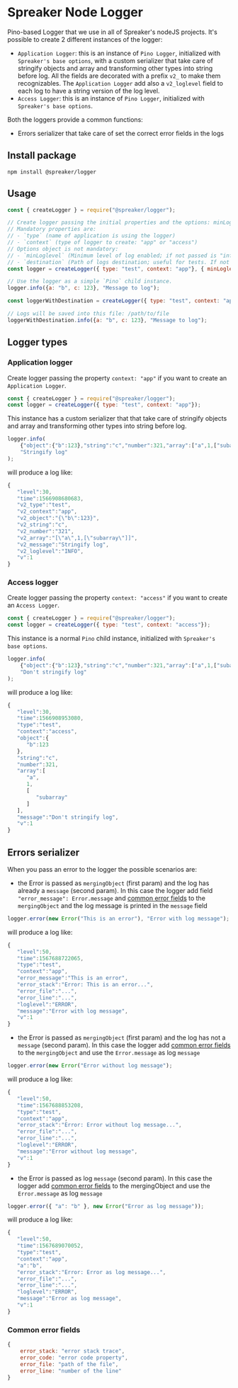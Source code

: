 # Spreaker Node Logger

Pino-based Logger that we use in all of Spreaker's nodeJS projects. 
It's possible to create 2 different instances of the logger:

- `Application Logger`: this is an instance of `Pino Logger`, initialized with `Spreaker's base options`, with a custom serializer that take care of stringify objects and array and transforming other types into string before log. All the fields are decorated with a prefix `v2_` to make them recognizables. The `Application Logger` add also a `v2_loglevel` field to each log to have a string version of the log level.
- `Access Logger`: this is an instance of `Pino Logger`, initialized with `Spreaker's base options`.

Both the loggers provide a common functions:
- Errors serializer that take care of set the correct error fields in the logs


## Install package

`npm install @spreaker/logger`


## Usage

```js
const { createLogger } = require("@spreaker/logger");

// Create logger passing the initial properties and the options: minLoglevel and destination. 
// Mandatory properties are: 
// - `type` (name of application is using the logger)
// - `context` (type of logger to create: "app" or "access")
// Options object is not mandatory:
// - `minLoglevel` (Minimum level of log enabled; if not passed is "info")
// - `destination` (Path of logs destination; useful for tests. If not passed STDOUT is the default one)
const logger = createLogger({ type: "test", context: "app"}, { minLoglevel: "info" });

// Use the logger as a simple `Pino` child instance.
logger.info({a: "b", c: 123}, "Message to log");

const loggerWithDestination = createLogger({ type: "test", context: "app"}, { destination: "/path/to/file" });

// Logs will be saved into this file: /path/to/file
loggerWithDestination.info({a: "b", c: 123}, "Message to log");
```

## Logger types

### Application logger
Create logger passing the property `context: "app"` if you want to create an `Application Logger`.
```js
const { createLogger } = require("@spreaker/logger");
const logger = createLogger({ type: "test", context: "app"});
```

This instance has a custom serializer that that take care of stringify objects and array and transforming other types into string before log.
```js
logger.info(
    {"object":{"b":123},"string":"c","number":321,"array":["a",1,["subarray"]]}, 
    "Stringify log"
);
```
will produce a log like:
```js
{ 
   "level":30,
   "time":1566908680683,
   "v2_type":"test",
   "v2_context":"app",
   "v2_object":"{\"b\":123}",
   "v2_string":"c",
   "v2_number":"321",
   "v2_array":"[\"a\",1,[\"subarray\"]]",
   "v2_message":"Stringify log",
   "v2_loglevel":"INFO",
   "v":1
}
```

### Access logger
Create logger passing the property `context: "access"` if you want to create an `Access Logger`.
```js
const { createLogger } = require("@spreaker/logger");
const logger = createLogger({ type: "test", context: "access"});
```

This instance is a normal `Pino` child instance, initialized with `Spreaker's base options`.
```js
logger.info(
    {"object":{"b":123},"string":"c","number":321,"array":["a",1,["subarray"]]}, 
    "Don't stringify log"
);
```
will produce a log like:
```js
{
   "level":30,
   "time":1566908953080,
   "type":"test",
   "context":"access",
   "object":{
      "b":123
   },
   "string":"c",
   "number":321,
   "array":[
      "a",
      1,
      [
         "subarray"
      ]
   ],
   "message":"Don't stringify log",
   "v":1
}
```

## Errors serializer
When you pass an error to the logger the possible scenarios are:

- the Error is passed as `mergingObject` (first param) and the log has already a `message` (second param). In this case the logger add field `"error_message": Error.message` and [common error fields](#common-error-fields) to the `mergingObject` and the log message is printed in the `message` field
```js
logger.error(new Error("This is an error"), "Error with log message");
```
will produce a log like:
```js
{
   "level":50,
   "time":1567688722065,
   "type":"test",
   "context":"app",
   "error_message":"This is an error",
   "error_stack":"Error: This is an error...",
   "error_file":"...",
   "error_line":"...",
   "loglevel":"ERROR",
   "message":"Error with log message",
   "v":1
}
```

- the Error is passed as `mergingObject` (first param) and the log has not a `message` (second param). In this case the logger add [common error fields](#common-error-fields) to the `mergingObject` and use the `Error.message` as log `message`
```js
logger.error(new Error("Error without log message");
```
will produce a log like:
```js
{
   "level":50,
   "time":1567688853208,
   "type":"test",
   "context":"app",
   "error_stack":"Error: Error without log message...",
   "error_file":"...",
   "error_line":"...",
   "loglevel":"ERROR",
   "message":"Error without log message",
   "v":1
}
```


- the Error is passed as log `message` (second param). In this case the logger add [common error fields](#common-error-fields) to the mergingObject and use the `Error.message` as log `message`
```js
logger.error({ "a": "b" }, new Error("Error as log message"));
```
will produce a log like:
```js
{
   "level":50,
   "time":1567689070052,
   "type":"test",
   "context":"app",
   "a":"b",
   "error_stack":"Error: Error as log message...",
   "error_file":"...",
   "error_line":"...",
   "loglevel":"ERROR",
   "message":"Error as log message",
   "v":1
}
```

### Common error fields
```js
{
    error_stack: "error stack trace",
    error_code: "error code property",
    error_file: "path of the file",
    error_line: "number of the line"
}
```


